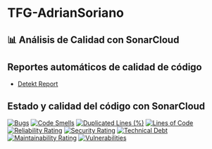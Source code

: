 # TFG-AdrianSoriano

## 📊 Análisis de Calidad con SonarCloud

## Reportes automáticos de calidad de código

- [Detekt Report](https://aadrisoriiano.github.io/TFG-AdrianSoriano/detekt.html)

## Estado y calidad del código con SonarCloud


[![Bugs](https://sonarcloud.io/api/project_badges/measure?project=aadrisoriiano_TFG-AdrianSoriano&metric=bugs&token=3aae8f8068e7404570c849352dbf5025ae08f91a)](https://sonarcloud.io/summary/new_code?id=aadrisoriiano_TFG-AdrianSoriano)
[![Code Smells](https://sonarcloud.io/api/project_badges/measure?project=aadrisoriiano_TFG-AdrianSoriano&metric=code_smells&token=3aae8f8068e7404570c849352dbf5025ae08f91a)](https://sonarcloud.io/summary/new_code?id=aadrisoriiano_TFG-AdrianSoriano)
[![Duplicated Lines (%)](https://sonarcloud.io/api/project_badges/measure?project=aadrisoriiano_TFG-AdrianSoriano&metric=duplicated_lines_density&token=3aae8f8068e7404570c849352dbf5025ae08f91a)](https://sonarcloud.io/summary/new_code?id=aadrisoriiano_TFG-AdrianSoriano)
[![Lines of Code](https://sonarcloud.io/api/project_badges/measure?project=aadrisoriiano_TFG-AdrianSoriano&metric=ncloc&token=3aae8f8068e7404570c849352dbf5025ae08f91a)](https://sonarcloud.io/summary/new_code?id=aadrisoriiano_TFG-AdrianSoriano)
[![Reliability Rating](https://sonarcloud.io/api/project_badges/measure?project=aadrisoriiano_TFG-AdrianSoriano&metric=reliability_rating&token=3aae8f8068e7404570c849352dbf5025ae08f91a)](https://sonarcloud.io/summary/new_code?id=aadrisoriiano_TFG-AdrianSoriano)
[![Security Rating](https://sonarcloud.io/api/project_badges/measure?project=aadrisoriiano_TFG-AdrianSoriano&metric=security_rating&token=3aae8f8068e7404570c849352dbf5025ae08f91a)](https://sonarcloud.io/summary/new_code?id=aadrisoriiano_TFG-AdrianSoriano)
[![Technical Debt](https://sonarcloud.io/api/project_badges/measure?project=aadrisoriiano_TFG-AdrianSoriano&metric=sqale_index&token=3aae8f8068e7404570c849352dbf5025ae08f91a)](https://sonarcloud.io/summary/new_code?id=aadrisoriiano_TFG-AdrianSoriano)
[![Maintainability Rating](https://sonarcloud.io/api/project_badges/measure?project=aadrisoriiano_TFG-AdrianSoriano&metric=sqale_rating&token=3aae8f8068e7404570c849352dbf5025ae08f91a)](https://sonarcloud.io/summary/new_code?id=aadrisoriiano_TFG-AdrianSoriano)
[![Vulnerabilities](https://sonarcloud.io/api/project_badges/measure?project=aadrisoriiano_TFG-AdrianSoriano&metric=vulnerabilities&token=3aae8f8068e7404570c849352dbf5025ae08f91a)](https://sonarcloud.io/summary/new_code?id=aadrisoriiano_TFG-AdrianSoriano)
